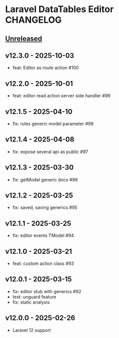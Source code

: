 # Laravel DataTables Editor CHANGELOG

## [Unreleased](https://github.com/yajra/laravel-datatables-editor/compare/v11.0.0...master)

## v12.3.0 - 2025-10-03

- feat: Editor as route action #100

## v12.2.0 - 2025-10-01

- feat: editor read action server side handler #99

## v12.1.5 - 2025-04-10

- fix: rules generic model parameter #98

## v12.1.4 - 2025-04-08

- fix: expose several api as public #97

## v12.1.3 - 2025-03-30

- fix: getModel generic docs #96

## v12.1.2 - 2025-03-25

- fix: saved, saving generics #95

## v12.1.1 - 2025-03-25

- fix: editor events TModel #94

## v12.1.0 - 2025-03-21

- feat: custom action class #93

## v12.0.1 - 2025-03-15

- fix: editor stub with generics #92
- test: unguard feature
- fix: static analysis

## v12.0.0 - 2025-02-26

- Laravel 12 support
